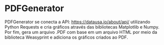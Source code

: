 # PDFGenerator
PDFGenerator se conecta a API: https://datausa.io/about/api/ utilizando Python Requests e cria gráficos através das bibliotecas Matplotlib e Numpy. Por fim, gera um arquivo .PDF com base em um arquivo HTML por meio da biblioteca Weasyprint e adiciona os gráficos criados ao PDF.
